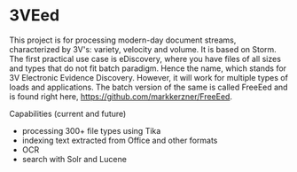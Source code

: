 3VEed
=====

This project is for processing modern-day document streams, characterized by 3V's: variety, velocity and volume.
It is based on Storm. The first practical use case is eDiscovery, where you have files of all sizes and types that do not fit batch paradigm.
Hence the name, which stands for 3V Electronic Evidence Discovery. However, it will work for multiple types of loads and applications. 
The batch version of the same is called FreeEed and is found right here, https://github.com/markkerzner/FreeEed.

Capabilities (current and future)

* processing 300+ file types using Tika
* indexing text extracted from Office and other formats
* OCR
* search with Solr and Lucene

